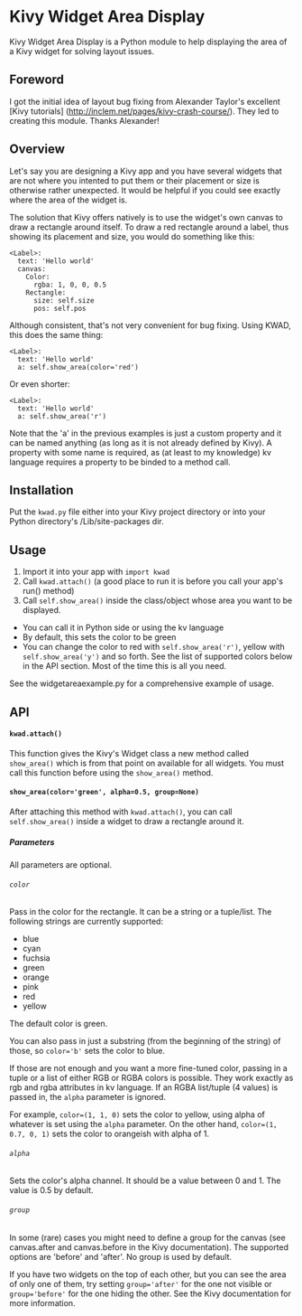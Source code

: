 # Kivy Widget Area Display

Kivy Widget Area Display is a Python module to help displaying the area of a Kivy widget for solving layout issues.

## Foreword

I got the initial idea of layout bug fixing from Alexander Taylor's excellent [Kivy tutorials] (http://inclem.net/pages/kivy-crash-course/). They led to creating this module. Thanks Alexander!

## Overview

Let's say you are designing a Kivy app and you have several widgets that are not where you intented to put them or their placement or size is otherwise rather unexpected. It would be helpful if you could see exactly where the area of the widget is.

The solution that Kivy offers natively is to use the widget's own canvas to draw a rectangle around itself. To draw a red rectangle around a label, thus showing its placement and size, you would do something like this:

```
<Label>:
  text: 'Hello world'
  canvas:
    Color:
      rgba: 1, 0, 0, 0.5
    Rectangle:
      size: self.size
      pos: self.pos
```

Although consistent, that's not very convenient for bug fixing.
Using KWAD, this does the same thing:

```
<Label>:
  text: 'Hello world'
  a: self.show_area(color='red')
```

Or even shorter:

```
<Label>:
  text: 'Hello world'
  a: self.show_area('r')
```

Note that the 'a' in the previous examples is just a custom property and it can be named anything (as long as it is not already defined by Kivy). A property with some name is required, as (at least to my knowledge) kv language requires a  property to be binded to a method call.

## Installation

Put the `kwad.py` file either into your Kivy project directory or into your Python directory's /Lib/site-packages dir.

## Usage

1. Import it into your app with `import kwad`
2. Call `kwad.attach()` (a good place to run it is before you call your app's run() method)
3. Call `self.show_area()` inside the class/object whose area you want to be displayed.
  * You can call it in Python side or using the kv language
  * By default, this sets the color to be green
  * You can change the color to red with `self.show_area('r')`, yellow with `self.show_area('y')` and so forth. See the list of supported colors below in the API section. Most of the time this is all you need.

See the widgetareaexample.py for a comprehensive example of usage.

## API

#### `kwad.attach()`

This function gives the Kivy's Widget class a new method called `show_area()` which is from that point on available for all widgets. You must call this function before using the `show_area()` method.

#### `show_area(color='green', alpha=0.5, group=None)`

After attaching this method with `kwad.attach()`, you can call `self.show_area()` inside a widget to draw a rectangle around it.

##### Parameters

All parameters are optional.

###### `color`

Pass in the color for the rectangle. It can be a string or a tuple/list. The following strings are currently supported:
* blue
* cyan
* fuchsia
* green
* orange
* pink
* red
* yellow

The default color is green.

You can also pass in just a substring (from the beginning of the string) of those, so `color='b'` sets the color to blue.

If those are not enough and you want a more fine-tuned color, passing in a tuple or a list of either RGB or RGBA colors is possible. They work exactly as rgb and rgba attributes in kv language. If an RGBA list/tuple (4 values) is passed in, the `alpha` parameter is ignored.

For example, `color=(1, 1, 0)` sets the color to yellow, using alpha of whatever is set using the `alpha` parameter. On the other hand, `color=(1, 0.7, 0, 1)` sets the color to orangeish with alpha of 1. 

###### `alpha`

Sets the color's alpha channel. It should be a value between 0 and 1. The value is 0.5 by default.

###### `group`

In some (rare) cases you might need to define a group for the canvas (see canvas.after and canvas.before in the Kivy documentation). The supported options are 'before' and 'after'. No group is used by default.

If you have two widgets on the top of each other, but you can see the area of only one of them, try setting `group='after'` for the one not visible or `group='before'` for the one hiding the other. See the Kivy documentation for more information.
